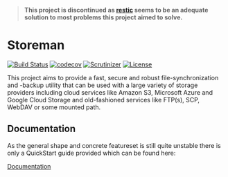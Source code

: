 > __This project is discontinued as [restic](https://github.com/restic/restic) seems to be an adequate solution to most problems this project aimed to solve.__

# Storeman

[![Build Status](https://travis-ci.org/storeman-io/storeman.svg?branch=master)](https://travis-ci.org/storeman-io/storeman)
[![codecov](https://codecov.io/gh/storeman-io/storeman/branch/master/graph/badge.svg)](https://codecov.io/gh/storeman-io/storeman)
[![Scrutinizer](https://scrutinizer-ci.com/g/storeman-io/storeman/badges/quality-score.png?b=master)](https://scrutinizer-ci.com/g/storeman-io/storeman/)
[![License](https://poser.pugx.org/storeman-io/storeman/license)](https://packagist.org/packages/storeman-io/storeman)

This project aims to provide a fast, secure and robust file-synchronization and -backup utility that can be used with a large variety of storage providers including cloud services like Amazon S3, Microsoft Azure and Google Cloud Storage and old-fashioned services like FTP(s), SCP, WebDAV or some mounted path.

## Documentation

As the general shape and concrete featureset is still quite unstable there is only a QuickStart guide provided which can be found here:

[Documentation](doc/index.md)
